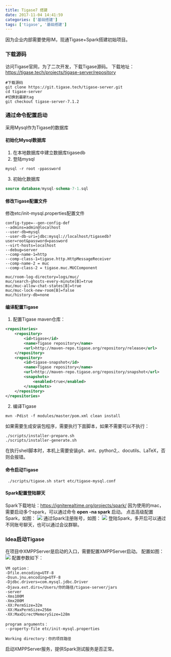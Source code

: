 ```yaml
---
title: Tigase7 搭建
date: 2017-11-04 14:41:59
categories: ['基础搭建']
tags: ['tigase', '基础搭建']
---
```


因为企业内部需要使用IM，现通Tigase+Spark搭建初始项目。

### 下载源码
访问Tigase官网，为了二次开发，下载Tigase源码。
下载地址：https://tigase.tech/projects/tigase-server/repository
```shell
#下载源码
git clone https://git.tigase.tech/tigase-server.git
cd tigase-server
#切换到最新tag
git checkout tigase-server-7.1.2
```
<!-- more -->
### 通过命令配置启动
采用Mysql作为Tigase的数据库

#### 初始化Mysql数据库
1. 在本地数据库中建立数据库tigasedb
2. 登陆mysql
```shell
mysql -r root -ppassword
```
3. 初始化数据库
```sql
source database/mysql-schema-7-1.sql
```

#### 修改Tigase配置文件
修改etc/init-mysql.properties配置文件
```properties
config-type=--gen-config-def
--admins=admin@localhost
--user-db=mysql
--user-db-uri=jdbc:mysql://localhost/tigasedb?user=root&password=password
--virt-hosts=localhost
--debug=server
--comp-name-1=http
--comp-class-1=tigase.http.HttpMessageReceiver
--comp-name-2 = muc
--comp-class-2 = tigase.muc.MUCComponent

muc/room-log-directory=logs/muc/
muc/search-ghosts-every-minute[B]=true
muc/muc-allow-chat-states[B]=true
muc/muc-lock-new-room[B]=false
muc/history-db=none
```
#### 编译配置Tigase
1. 配置Tigase maven仓库：
```XML
<repositories>
    <repository>
        <id>tigase</id>
        <name>Tigase repository</name>
        <url>http://maven-repo.tigase.org/repository/release</url>
    </repository>
    <repository>
        <id>tigase-snapshot</id>
        <name>Tigase repository</name>
        <url>http://maven-repo.tigase.org/repository/snapshot</url>
        <snapshots>
            <enabled>true</enabled>
        </snapshots>
    </repository>
</repositories>
```
2. 编译Tigase
```shell
mvn -Pdist -f modules/master/pom.xml clean install
```
如果需要生成安装包程序，需要执行下面脚本，如果不需要可以不执行：
```shell
./scripts/installer-prepare.sh
./scripts/installer-generate.sh
```
在执行shell脚本时，本机上需要安装git、ant、python2,、docutils、LaTeX，否则会报错。

#### 命令启动Tigase
```shell
 ./scripts/tigase.sh start etc/tigase-mysql.conf
```

#### Spark配置登陆聊天
Spark下载地址：https://igniterealtime.org/projects/spark/
因为使用的mac，需要启动多个spark，可以通过命令 **open -na spark** 启动。
点击高级配置Spark，如图：
![](http://otxnth5wx.bkt.clouddn.com/20171104屏幕快照2017-11-04下午3.04.00.png)
通过Spark注册账号，如图：
![](http://otxnth5wx.bkt.clouddn.com/20171104屏幕快照2017-11-04下午3.04.49.png)
登陆Spark，多开后可以通过不同账号聊天，也可以通过会议群聊。


### Idea启动Tigase
在项目中XMPPServer是启动的入口，需要配置XMPPServer启动。
配置如图：
![](http://otxnth5wx.bkt.clouddn.com/20171104QQ20171104-152648@2x.png)
配置参数如下：
```
VM option：
-Dfile.encoding=UTF-8
-Dsun.jnu.encoding=UTF-8
-Djdbc.drivers=com.mysql.jdbc.Driver
-Djava.ext.dirs=/Users/你的路径/tigase-server/jars
-server
-Xms100M
-Xmx200M
-XX:PermSize=32m
-XX:MaxPermSize=256m
-XX:MaxDirectMemorySize=128m

program arguments：
--property-file etc/init-mysql.properties

Working directory：你的项目路径
```
启动XMPPServer服务，提供Spark测试服务是否正常。
